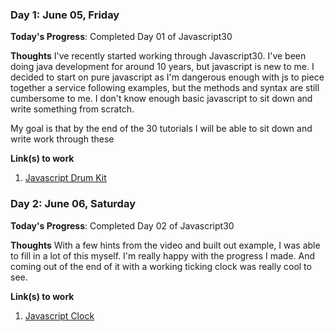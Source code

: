 ### Day 1: June 05, Friday

**Today's Progress**: Completed Day 01 of Javascript30

**Thoughts** I've recently started working through Javascript30. I've been doing java development for around 10 years, but javascript is new to me. I decided to start on pure javascript as I'm dangerous enough with js to piece together a service following examples, but the methods and syntax are still cumbersome to me. I don't know enough basic javascript to sit down and write something from scratch.

My goal is that by the end of the 30 tutorials I will be able to sit down and write work through these

**Link(s) to work**

1. [Javascript Drum Kit](https://github.com/es20641/JavaScript30/blob/master/01%20-%20JavaScript%20Drum%20Kit/index-START.html)

### Day 2: June 06, Saturday

**Today's Progress**: Completed Day 02 of Javascript30

**Thoughts** With a few hints from the video and built out example, I was able to fill in a lot of this myself. I'm really happy with the progress I made. And coming out of the end of it with a working ticking clock was really cool to see.

**Link(s) to work**

1. [Javascript Clock](https://github.com/es20641/JavaScript30/blob/master/02%20-%20JS%20and%20CSS%20Clock/index-START.html)
